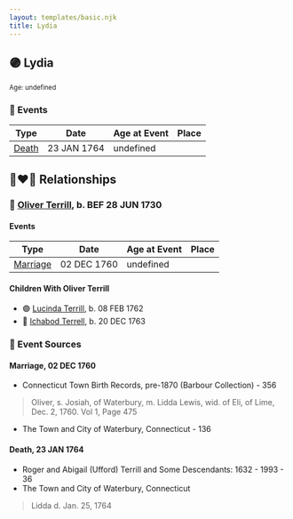 ```yaml
---
layout: templates/basic.njk
title: Lydia
---
```

## 🟣 Lydia
<small>Age: undefined</small>

### 📆 Events

Type | Date | Age at Event | Place
------ | ------ | ------ | ------
[Death](#event-event-3) | 23 JAN 1764 | undefined |

## 👩‍❤️‍👨 Relationships

### 🔵 [Oliver Terrill](/people/9/94505283), b. BEF 28 JUN 1730

#### Events

Type | Date | Age at Event | Place
------ | ------ | ------ | ------
[Marriage](#event-family-0-event-0) | 02 DEC 1760 | undefined |
#### Children With Oliver Terrill
* 🟣 [Lucinda Terrill](/people/7/77474035), b. 08 FEB 1762
* 🔵 [Ichabod Terrell](/people/6/66420816), b. 20 DEC 1763
### 📰 Event Sources

#### <a id="event-family-0-event-0"></a> Marriage, 02 DEC 1760
* Connecticut Town Birth Records, pre-1870 (Barbour Collection)  - 356
>   
  > Oliver, s. Josiah, of Waterbury, m. Lidda Lewis, wid. of Eli, of Lime, Dec. 2, 1760. Vol 1, Page 475
* The Town and City of Waterbury, Connecticut  - 136
#### <a id="event-event-3"></a> Death, 23 JAN 1764
* Roger and Abigail (Ufford) Terrill and Some Descendants: 1632 - 1993  - 36
* The Town and City of Waterbury, Connecticut
>   
  > Lidda d. Jan. 25, 1764
